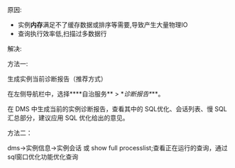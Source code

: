 原因:

- 实例**内存**满足不了缓存数据或排序等需要,导致产生大量物理IO
- 查询执行效率低,扫描过多数据行

解决:

方法一:

生成实例当前诊断报告（推荐方式）

在左侧导航栏中，选择***\*自治服务\** > \**诊断报告\****。

在 DMS 中生成当前的实例诊断报告，查看其中的 SQL优化、会话列表、慢 SQL 汇总部分，建议应用 SQL 优化给出的意见。

方法二：

dms->实例信息->实例会话 或 show full processlist;查看正在运行的查询，通过sql窗口优化功能优化查询